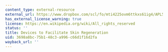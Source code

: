 ```yaml
---
content_type: external-resource
external_url: https://www.dropbox.com/scl/fo/mti4225ovm6ttkxs61ig4/APL5SqY_YbiMltMScf30XwQ/Chapters/Chap%2011%20Devices%20to%20Facilitate%20Skin%20Regeneration?dl=0&rlkey=lk9sc8zmko2ozm8m59o8qza0y&subfolder_nav_tracking=1
has_external_license_warning: true
license: https://en.wikipedia.org/wiki/All_rights_reserved
status: ''
title: Devices to Facilitate Skin Regeneration
uid: 3698a8bc-75b1-48c3-a996-c66d1f16d2fa
wayback_url: ''
---
```

